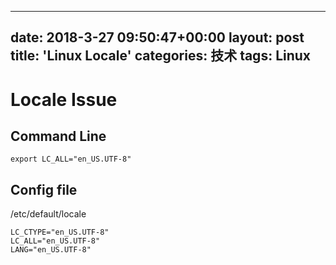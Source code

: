 
---
date: 2018-3-27 09:50:47+00:00
layout: post
title: 'Linux Locale'
categories: 技术
tags:  Linux  
---

# Locale Issue

## Command Line
```
export LC_ALL="en_US.UTF-8"

```


## Config file

/etc/default/locale

```
LC_CTYPE="en_US.UTF-8"
LC_ALL="en_US.UTF-8"
LANG="en_US.UTF-8"
```
